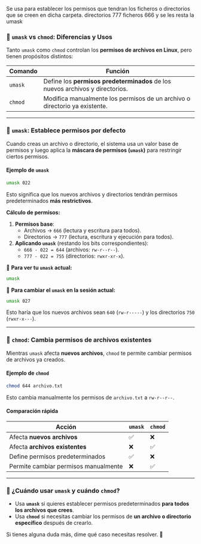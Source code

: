Se usa para establecer los permisos que tendran los ficheros o directorios que se creen en dicha carpeta. directorios 777 ficheros 666 y se les resta la umask  

### **📌 `umask` vs `chmod`: Diferencias y Usos**

Tanto `umask` como `chmod` controlan los **permisos de archivos en Linux**, pero tienen propósitos distintos:

| **Comando** | **Función**                                                                   |
| ----------- | ----------------------------------------------------------------------------- |
| `umask`     | Define los **permisos predeterminados** de los nuevos archivos y directorios. |
| `chmod`     | Modifica manualmente los permisos de un archivo o directorio ya existente.    |

---

### **🔹 `umask`: Establece permisos por defecto**

Cuando creas un archivo o directorio, el sistema usa un valor base de permisos y luego aplica la **máscara de permisos (`umask`)** para restringir ciertos permisos.

#### **Ejemplo de `umask`**

```bash
umask 022
```

Esto significa que los nuevos archivos y directorios tendrán permisos predeterminados **más restrictivos**.

**Cálculo de permisos:**

1. **Permisos base**:
    - Archivos → `666` (lectura y escritura para todos).
    - Directorios → `777` (lectura, escritura y ejecución para todos).
2. **Aplicando `umask`** (restando los bits correspondientes):
    - `666 - 022 = 644` (archivos: `rw-r--r--`).
    - `777 - 022 = 755` (directorios: `rwxr-xr-x`).

📌 **Para ver tu `umask` actual:**

```bash
umask
```

📌 **Para cambiar el `umask` en la sesión actual:**

```bash
umask 027
```

Esto haría que los nuevos archivos sean `640` (`rw-r-----`) y los directorios `750` (`rwxr-x---`).

---

### **🔹 `chmod`: Cambia permisos de archivos existentes**

Mientras `umask` afecta **nuevos archivos**, `chmod` te permite cambiar permisos de archivos ya creados.

#### **Ejemplo de `chmod`**

```bash
chmod 644 archivo.txt
```

Esto cambia manualmente los permisos de `archivo.txt` a `rw-r--r--`.

#### **Comparación rápida**

| Acción                               | `umask` | `chmod` |
| ------------------------------------ | ------- | ------- |
| Afecta **nuevos archivos**           | ✅       | ❌       |
| Afecta **archivos existentes**       | ❌       | ✅       |
| Define permisos predeterminados      | ✅       | ❌       |
| Permite cambiar permisos manualmente | ❌       | ✅       |

---

### **📌 ¿Cuándo usar `umask` y cuándo `chmod`?**

- Usa **`umask`** si quieres establecer permisos predeterminados **para todos los archivos que crees**.
- Usa **`chmod`** si necesitas cambiar los permisos de **un archivo o directorio específico** después de crearlo.

Si tienes alguna duda más, dime qué caso necesitas resolver. 🚀